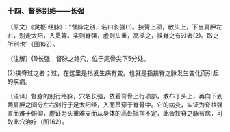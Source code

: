 ### 十四、督脉别络——长强

〔原文〕《灵枢·经脉》：“督脉之别，名曰长强(1)。挟膂上项，散头上，下当肩胛左右，别走太阳，入贯膂。实则脊强，虚则头重，高摇之，挟脊之有过者(2)。取之所别也”（图162）。

〔注解〕(1)长强：督脉之络穴，位于尾骨尖下5分处。

(2)挟脊过之者；过，在这里是指发生病有变。也就是指挟脊之脉发生变化而引起的疾病。

〔语译〕督脉的别行络脉，穴名长强，依着脊骨上行项部，散布于头上，再向下到两肩胛之间分左右别行于足太阳经，入而贯穿于脊骨中。它的病变，实证为脊柱强直而难于俯仰，虚证为头重难支而从身体的高处摇摆不定，此皆挟脊之脉有病，可取此穴治疗（图162）。

